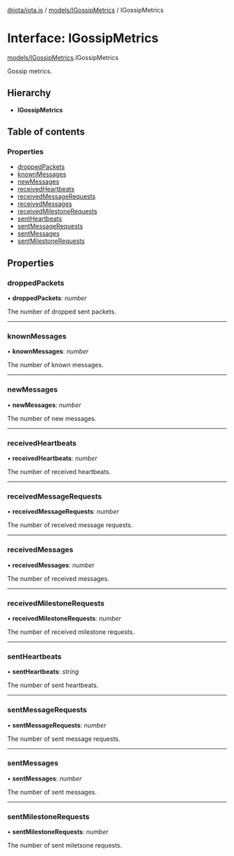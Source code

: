 [@iota/iota.js](../../README.md) / [models/IGossipMetrics](../../modules/models_igossipmetrics.md) / IGossipMetrics

# Interface: IGossipMetrics

[models/IGossipMetrics](../../modules/models_igossipmetrics.md).IGossipMetrics

Gossip metrics.

## Hierarchy

* **IGossipMetrics**

## Table of contents

### Properties

- [droppedPackets](igossipmetrics.igossipmetrics.md#droppedpackets)
- [knownMessages](igossipmetrics.igossipmetrics.md#knownmessages)
- [newMessages](igossipmetrics.igossipmetrics.md#newmessages)
- [receivedHeartbeats](igossipmetrics.igossipmetrics.md#receivedheartbeats)
- [receivedMessageRequests](igossipmetrics.igossipmetrics.md#receivedmessagerequests)
- [receivedMessages](igossipmetrics.igossipmetrics.md#receivedmessages)
- [receivedMilestoneRequests](igossipmetrics.igossipmetrics.md#receivedmilestonerequests)
- [sentHeartbeats](igossipmetrics.igossipmetrics.md#sentheartbeats)
- [sentMessageRequests](igossipmetrics.igossipmetrics.md#sentmessagerequests)
- [sentMessages](igossipmetrics.igossipmetrics.md#sentmessages)
- [sentMilestoneRequests](igossipmetrics.igossipmetrics.md#sentmilestonerequests)

## Properties

### droppedPackets

• **droppedPackets**: *number*

The number of dropped sent packets.

___

### knownMessages

• **knownMessages**: *number*

The number of known messages.

___

### newMessages

• **newMessages**: *number*

The number of new messages.

___

### receivedHeartbeats

• **receivedHeartbeats**: *number*

The number of received heartbeats.

___

### receivedMessageRequests

• **receivedMessageRequests**: *number*

The number of received message requests.

___

### receivedMessages

• **receivedMessages**: *number*

The number of received messages.

___

### receivedMilestoneRequests

• **receivedMilestoneRequests**: *number*

The number of received milestone requests.

___

### sentHeartbeats

• **sentHeartbeats**: *string*

The number of sent heartbeats.

___

### sentMessageRequests

• **sentMessageRequests**: *number*

The number of sent message requests.

___

### sentMessages

• **sentMessages**: *number*

The number of sent messages.

___

### sentMilestoneRequests

• **sentMilestoneRequests**: *number*

The number of sent miletsone requests.
